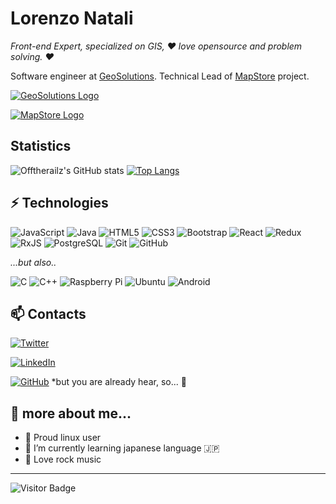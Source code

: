 # Lorenzo Natali

*Front-end Expert, specialized on GIS, ❤️ love opensource and problem solving. ❤️*

Software engineer at [GeoSolutions](https://www.geosolutionsgroup.com/). Technical Lead of [MapStore](https://github.com/geosolutions-it/MapStore2) project.

[![GeoSolutions Logo](https://www.geosolutionsgroup.com/wp-content/themes/zaki/img/logo.png?x27429)](https://www.geosolutionsgroup.com/)

[![MapStore Logo](https://user-images.githubusercontent.com/1279510/128498201-054a2cbe-6fca-4425-86b4-513896e120af.png)](https://mapstore.readthedocs.io/)

## Statistics 

![Offtherailz's GitHub stats](https://github-readme-stats.vercel.app/api?username=offtherailz&show_icons=true&count_private=true&theme=material-palenight)
[![Top Langs](https://github-readme-stats-i270cdk5i-florianbussmann.vercel.app/api/top-langs/?username=offtherailz&theme=material-palenight&include_forks=true&layout=compact)](https://github.com/anuraghazra/github-readme-stats)


## ⚡ Technologies

![JavaScript](https://img.shields.io/badge/-JavaScript-black?style=flat-square&logo=javascript)
![Java](https://img.shields.io/badge/-java-E34A86?style=flat-square&logo=java)
![HTML5](https://img.shields.io/badge/-HTML5-E34F26?style=flat-square&logo=html5&logoColor=white)
![CSS3](https://img.shields.io/badge/-CSS3-1572B6?style=flat-square&logo=css3)
![Bootstrap](https://img.shields.io/badge/-Bootstrap-563D7C?style=flat-square&logo=bootstrap)
![React](https://img.shields.io/badge/-React-black?style=flat-square&logo=react)
![Redux](https://img.shields.io/badge/redux-%23593d88.svg?style=for-the-badge&logo=redux&logoColor=white)
![RxJS](https://img.shields.io/badge/rxjs-%23B7178C.svg?style=for-the-badge&logo=reactivex&logoColor=white)
![PostgreSQL](https://img.shields.io/badge/-PostgreSQL-336791?style=flat-square&logo=postgresql)
![Git](https://img.shields.io/badge/-Git-black?style=flat-square&logo=git)
![GitHub](https://img.shields.io/badge/-GitHub-181717?style=flat-square&logo=github)

*...but also..*

![C](https://img.shields.io/badge/c-%2300599C.svg?style=for-the-badge&logo=c&logoColor=white)
![C++](https://img.shields.io/badge/-C++-00599C?style=flat-square&logo=c)
![Raspberry Pi](https://img.shields.io/badge/-Raspberry%20Pi-C51A4A?style=flat-square&logo=Raspberry-Pi)
![Ubuntu](https://img.shields.io/badge/Ubuntu-E95420?style=for-the-badge&logo=ubuntu&logoColor=white)
![Android](https://img.shields.io/badge/Android-3DDC84?style=for-the-badge&logo=android&logoColor=white)

## 📫 Contacts
[![Twitter](https://img.shields.io/badge/<lorenzonatali>-%231DA1F2.svg?style=for-the-badge&logo=Twitter&logoColor=white)](https://twitter.com/lorenzonatali)

[![LinkedIn](https://img.shields.io/badge/linkedin-%230077B5.svg?style=for-the-badge&logo=linkedin&logoColor=white)](https://it.linkedin.com/in/lorenzo-natali-5ba71137/es?trk=people-guest_people_search-card)

[![GitHub](https://img.shields.io/badge/github-%23121011.svg?style=for-the-badge&logo=github&logoColor=white)](https://github.com/offtherailz) *but you are already hear, so... 🤔

## 💬 more about me...

- 🐧 Proud linux user
- 🌱 I’m currently learning japanese language 🇯🇵
- 🎸 Love rock music 

<hr/>

![Visitor Badge](https://visitor-badge.laobi.icu/badge?page_id=offtherailz.offtherailz)
